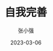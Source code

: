 ---
title: 自我完善
date: 2023-03-06
author: 张小强
description: 自我完善是指通过自我反省和自我改进，使自己变得更加完善和成熟。自我完善可以帮助你拥有更好的自我认知和自我控制能力，让你更好地适应社会和环境，并且更好地实现自己的目标和价值观。通过自我完善，你可以变得更加自信、自尊和自强，从而更好地应对生活和工作中的挑战。
tags:
  - 自我完善
image: https://picsum.photos/600/400
---